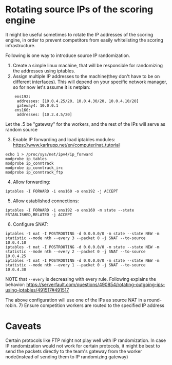 # Rotating source IPs of the scoring engine

It might be useful sometimes to rotate the IP addresses of the scoring engine, in order to prevent competitors from easily whitelisting the scoring infrastructure.

Following is one way to introduce source IP randomization.

1) Create a simple linux machine, that will be responsible for randomizing the addresses using iptables.
2) Assign multiple IP addresses to the machine(they don't have to be on different interfaces). This will depend on your specific network manager, so for now let's assume it is netplan:

```
    ens192:
     addresses: [10.0.4.25/20, 10.0.4.30/20, 10.0.4.10/20]
     gateway4: 10.0.0.1
    ens160:
     addresses: [10.2.4.5/20]
``` 

Let the .5 be "gateway" for the workers, and the rest of the IPs will serve as random source

3) Enable IP forwarding and load iptables modules: https://www.karlrupp.net/en/computer/nat_tutorial
```
echo 1 > /proc/sys/net/ipv4/ip_forward
modprobe ip_tables
modprobe ip_conntrack
modprobe ip_conntrack_irc
modprobe ip_conntrack_ftp
```
4) Allow forwarding:
```
iptables -I FORWARD -i ens160 -o ens192 -j ACCEPT
```
5) Allow established connections:
```
iptables -I FORWARD -i ens192 -o ens160 -m state --state ESTABLISHED,RELATED -j ACCEPT
```
6) Configure SNAT:
```
iptables -t nat -I POSTROUTING -d 0.0.0.0/0 -m state --state NEW -m statistic --mode nth --every 3 --packet 0 -j SNAT --to-source 10.0.4.10
iptables -t nat -I POSTROUTING -d 0.0.0.0/0 -m state --state NEW -m statistic --mode nth --every 2 --packet 0 -j SNAT --to-source 10.0.4.25
iptables -t nat -I POSTROUTING -d 0.0.0.0/0 -m state --state NEW -m statistic --mode nth --every 1 --packet 0 -j SNAT --to-source 10.0.4.30
```

NOTE that `--every` is decreasing with every rule. Following explains the behavior: https://serverfault.com/questions/490854/rotating-outgoing-ips-using-iptables/491517#491517

The above configuration will use one of the IPs as source NAT in a round-robin.
7) Ensure competition workers are routed to the specified IP address


# Caveats

Certain protocols like FTP might not play well with IP randomization.
In case IP randomization would not work for certain protocols, it might be best to send the packets directly to the team's gateway from the worker node(instead of sending them to IP randomizing gateway)